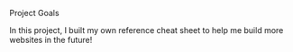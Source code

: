 Project Goals

In this project, I built my own reference cheat sheet to help me build more websites in the future! 

